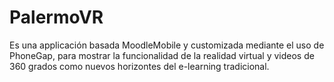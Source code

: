 # PalermoVR
Es una applicación basada MoodleMobile y customizada mediante el uso de PhoneGap, para mostrar la funcionalidad de la realidad virtual y videos de 360 grados como nuevos horizontes del e-learning tradicional.
